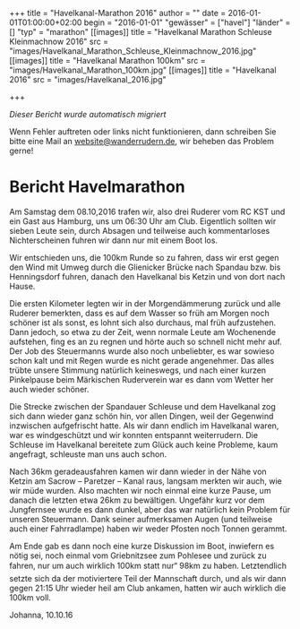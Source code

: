 +++
title = "Havelkanal-Marathon 2016"
author = ""
date = 2016-01-01T01:00:00+02:00
begin = "2016-01-01"
"gewässer" = ["havel"]
"länder" = []
"typ" = "marathon"
[[images]]
title = "Havelkanal Marathon Schleuse Kleinmachnow 2016"
src = "images/Havelkanal_Marathon_Schleuse_Kleinmachnow_2016.jpg"
[[images]]
title = "Havelkanal Marathon 100km"
src = "images/Havelkanal_Marathon_100km.jpg"
[[images]]
title = "Havelkanal 2016"
src = "images/Havelkanal_2016.jpg"

+++


*Dieser Bericht wurde automatisch migriert*

Wenn Fehler auftreten oder links nicht funktionieren, dann schreiben Sie bitte eine Mail an website@wanderrudern.de, wir beheben das Problem gerne!



# Bericht Havelmarathon


Am Samstag dem 08.10,2016 trafen wir, also drei Ruderer vom RC KST und ein Gast aus Hamburg, uns um 06:30 Uhr am Club. Eigentlich sollten wir sieben Leute sein, durch Absagen und teilweise auch kommentarloses Nichterscheinen fuhren wir dann nur mit einem Boot los.

Wir entschieden uns, die 100km Runde so zu fahren, dass wir erst gegen den Wind mit Umweg durch die Glienicker Brücke nach Spandau bzw. bis Henningsdorf fuhren, danach den Havelkanal bis Ketzin und von dort nach Hause.

Die ersten Kilometer legten wir in der Morgendämmerung zurück und alle Ruderer bemerkten, dass es auf dem Wasser so früh am Morgen noch schöner ist als sonst, es lohnt sich also durchaus, mal früh aufzustehen. Dann jedoch, so etwa zu der Zeit, wenn normale Leute am Wochenende aufstehen, fing es an zu regnen und hörte auch so schnell nicht mehr auf. Der Job des Steuermanns wurde also noch unbeliebter, es war sowieso schon kalt und mit Regen wurde es nicht gerade angenehmer. Das alles trübte unsere Stimmung natürlich keineswegs, und nach einer kurzen Pinkelpause beim Märkischen Ruderverein war es dann vom Wetter her auch wieder schöner.

Die Strecke zwischen der Spandauer Schleuse und dem Havelkanal zog sich dann wieder ganz schön hin, vor allen Dingen, weil der Gegenwind inzwischen aufgefrischt hatte. Als wir dann endlich im Havelkanal waren, war es windgeschützt und wir konnten entspannt weiterrudern. Die Schleuse im Havelkanal bereitete zum Glück auch keine Probleme, kaum angefragt, schleuste man uns auch schon.

Nach 36km geradeausfahren kamen wir dann wieder in der Nähe von Ketzin am Sacrow – Paretzer – Kanal raus, langsam merkten wir auch, wie wir müde wurden. Also machten wir noch einmal eine kurze Pause, um danach die letzten etwa 26km zu bewältigen. Ungefähr kurz vor dem Jungfernsee wurde es dann dunkel, aber das war natürlich kein Problem für unseren Steuermann. Dank seiner aufmerksamen Augen (und teilweise auch einer Fahrradlampe) haben wir weder Pfosten noch Tonnen gerammt.

Am Ende gab es dann noch eine kurze Diskussion im Boot, inwiefern es nötig sei, noch einmal vom Griebnitzsee zum Pohlesee und zurück zu fahren, nur um auch wirklich 100km statt nur“ 98km zu haben. Letztendlich setzte sich da der motiviertere Teil der Mannschaft durch, und als wir dann gegen 21:15 Uhr wieder heil am Club ankamen, hatten wir auch wirklich die 100km voll.

Johanna, 10.10.16